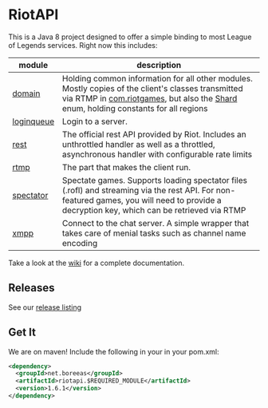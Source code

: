 # RiotAPI

This is a Java 8 project designed to offer a simple binding to most League of Legends services. Right now this includes:

| module | description |
|--------|-------------|
|[domain](https://github.com/loldevs/riotapi/wiki/domain) | Holding common information for all other modules. Mostly copies of the client's classes transmitted via RTMP in [com.riotgames](../tree/master/domain/src/main/java/net/boreeas/riotapi/com/riotgames), but also the [Shard](../blob/master/domain/src/main/java/net/boreeas/riotapi/Shard.java) enum, holding constants for all regions |
|[loginqueue](https://github.com/loldevs/riotapi/wiki/loginqueue) | Login to a server. |
|[rest](https://github.com/loldevs/riotapi/wiki/rest) | The official rest API provided by Riot. Includes an unthrottled handler as well as a throttled, asynchronous handler with configurable rate limits |
|[rtmp](https://github.com/loldevs/riotapi/wiki/rtmp) | The part that makes the client run. |
|[spectator](https://github.com/loldevs/riotapi/wiki/spectator) | Spectate games. Supports loading spectator files (.rofl) and streaming via the rest API. For non-featured games, you will need to provide a decryption key, which can be retrieved via RTMP |
|[xmpp](https://github.com/loldevs/riotapi/wiki/xmpp) | Connect to the chat server. A simple wrapper that takes care of menial tasks such as channel name encoding |

Take a look at the [wiki](https://github.com/loldevs/riotapi/wiki) for a complete documentation.

## Releases
See our [release listing](https://github.com/loldevs/riotapi/releases)

## Get It
We are on maven! Include the following in your <dependencies> in your pom.xml:
```xml
<dependency>
  <groupId>net.boreeas</groupId>
  <artifactId>riotapi.$REQUIRED_MODULE</artifactId>
  <version>1.6.1</version>
</dependency>
```
